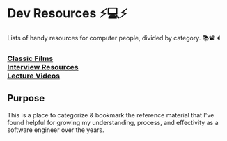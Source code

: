 # Dev Resources ⚡️💻⚡️
Lists of handy resources for computer people, divided by category. 📚📽🔈

### [Classic Films](./classic-films.md)<br/>[Interview Resources](./interviews.md)<br/>[Lecture Videos](lectures.md)

## Purpose
This is a place to categorize & bookmark the reference material that I've found helpful for growing my understanding, process, and effectivity as a software engineer over the years.
